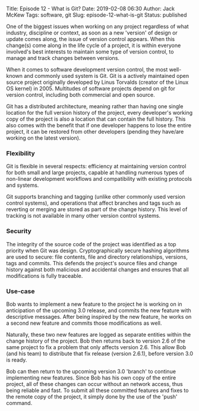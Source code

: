 Title: Episode 12 - What is Git?
Date: 2019-02-08 06:30
Author: Jack McKew
Tags: software, git
Slug: episode-12-what-is-git
Status: published

One of the biggest issues when working on any project regardless of what industry, discipline or context, as soon as a new 'version' of design or update comes along, the issue of version control appears. When this change(s) come along in the life cycle of a project, it is within everyone involved's best interests to maintain some type of version control, to manage and track changes between versions.

When it comes to software development version control, the most well-known and commonly used system is Git. Git is a actively maintained open source project originally developed by Linus Torvalds (creator of the Linux OS kernel) in 2005. Multitudes of software projects depend on git for version control, including both commercial and open source.

Git has a distributed architecture, meaning rather than having one single location for the full version history of the project, every developer's working copy of the project is also a location that can contain the full history. This also comes with the benefit that if one developer happens to lose the entire project, it can be restored from other developers (pending they have/are working on the latest version).

### Flexibility

Git is flexible in several respects: efficiency at maintaining version control for both small and large projects, capable at handling numerous types of non-linear development workflows and compatibility with existing protocols and systems.

Git supports branching and tagging (unlike other commonly used version control systems), and operations that affect branches and tags such as reverting or merging are stored as part of the change history. This level of tracking is not available in many other version control systems.

### Security

The integrity of the source code of the project was identified as a top priority when Git was design. Cryptographically secure hashing algorithms are used to secure: file contents, file and directory relationships, versions, tags and commits. This defends the project's source files and change history against both malicious and accidental changes and ensures that all modifications is fully traceable.

### Use-case

Bob wants to implement a new feature to the project he is working on in anticipation of the upcoming 3.0 release, and commits the new feature with descriptive messages. After being inspired by the new feature, he works on a second new feature and commits those modifications as well.

Naturally, these two new features are logged as separate entities within the change history of the project. Bob then returns back to version 2.6 of the same project to fix a problem that only affects version 2.6. This allow Bob (and his team) to distribute that fix release (version 2.6.1), before version 3.0 is ready.

Bob can then return to the upcoming version 3.0 'branch' to continue implementing new features. Since Bob has his own copy of the entire project, all of these changes can occur without an network access, thus being reliable and fast. To submit all these committed features and fixes to the remote copy of the project, it simply done by the use of the 'push' command.
